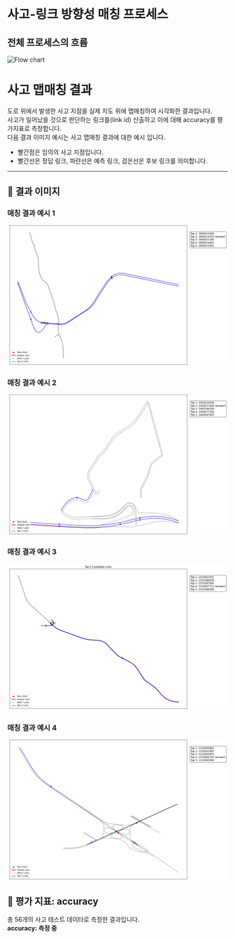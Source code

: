 # 사고-링크 방향성 매칭 프로세스

## 전체 프로세스의 흐름
![Flow chart](assets/flow_chart.png)

# 사고 맵매칭 결과

도로 위에서 발생한 사고 지점을 실제 지도 위에 맵매칭하여 시각화한 결과입니다.  
사고가 일어났을 것으로 판단하는 링크를(link id) 산출하고 이에 대해 accuracy를 평가지표로 측정합니다.  
다음 결과 이미지 예시는 사고 맵매칭 결과에 대한 예시 입니다.  

- 빨간점은 임의의 사고 지점입니다.  
- 빨간선은 정답 링크, 파란선은 예측 링크, 검은선은 후보 링크를 의미합니다.  
---

## 📍 결과 이미지

### 매칭 결과 예시 1
![Case 1](assets/case1.png)

### 매칭 결과 예시 2
![Case 2](assets/case2.png)

### 매칭 결과 예시 3
![Case 3](assets/case3.png)

### 매칭 결과 예시 4
![Case 4](assets/case4.png)

## 📍 평가 지표: accuracy

총 56개의 사고 테스트 데이터로 측정한 결과입니다.  
**accuracy: 측정 중** 